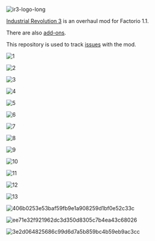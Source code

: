 ![ir3-logo-long](https://github.com/Deadlock989/IndustrialRevolution/assets/3128845/f949b71c-6596-4665-be55-87d4afdaeb25)

[Industrial Revolution 3](https://mods.factorio.com/mod/IndustrialRevolution3) is an overhaul mod for Factorio 1.1.

There are also [add-ons](https://mods.factorio.com/user/Deadlock989).

This repository is used to track [issues](https://github.com/Deadlock989/IndustrialRevolution/issues) with the mod.

![1](https://github.com/Deadlock989/IndustrialRevolution/assets/3128845/5f551ed6-3410-4742-be45-3f4a820591cf)

![2](https://github.com/Deadlock989/IndustrialRevolution/assets/3128845/bda3637e-165b-4b98-88a7-e1eaecc96988)

![3](https://github.com/Deadlock989/IndustrialRevolution/assets/3128845/b88444f4-145b-4a95-a65e-f25625e1d8c1)

![4](https://github.com/Deadlock989/IndustrialRevolution/assets/3128845/12fd6c9a-f2fc-429a-9773-9ca0381b5584)

![5](https://github.com/Deadlock989/IndustrialRevolution/assets/3128845/68c8b7eb-56d0-4a11-99b4-9760cd052451)

![6](https://github.com/Deadlock989/IndustrialRevolution/assets/3128845/d4d993b9-123a-4761-8b42-74efa6a53eaf)

![7](https://github.com/Deadlock989/IndustrialRevolution/assets/3128845/909ef6cf-95d4-4099-8085-9d9ef42c9441)

![8](https://github.com/Deadlock989/IndustrialRevolution/assets/3128845/5d0cd9e6-3269-4929-beac-4cba004ca47f)

![9](https://github.com/Deadlock989/IndustrialRevolution/assets/3128845/3b92a55f-e956-431f-ad9e-234073f826d4)

![10](https://github.com/Deadlock989/IndustrialRevolution/assets/3128845/b1b1a202-ce10-4fa4-bd03-f5cc8830b4dc)

![11](https://github.com/Deadlock989/IndustrialRevolution/assets/3128845/94ab5fa7-f677-4916-a8c0-46c87a66c959)

![12](https://github.com/Deadlock989/IndustrialRevolution/assets/3128845/a9853f14-928c-4ad6-a985-3a99cdac4e2a)

![13](https://github.com/Deadlock989/IndustrialRevolution/assets/3128845/9a7c72d6-1471-48ac-b02e-190c2e4c3e04)

![406b0253e53baf59fb9e1a908259d1bf0e52c33c](https://github.com/Deadlock989/IndustrialRevolution/assets/3128845/d72657e9-f00d-4594-b0c9-4c78a83afac0)

![ee71e32f921962dc3d350d8305c7b4ea43c68026](https://github.com/Deadlock989/IndustrialRevolution/assets/3128845/86068ebd-80be-4382-b741-0fc991b6008f)

![3e2d064825686c99d6d7a5b859bc4b59eb9ac3cc](https://github.com/Deadlock989/IndustrialRevolution/assets/3128845/443f253a-3933-4490-860a-3042ed5b32b0)
